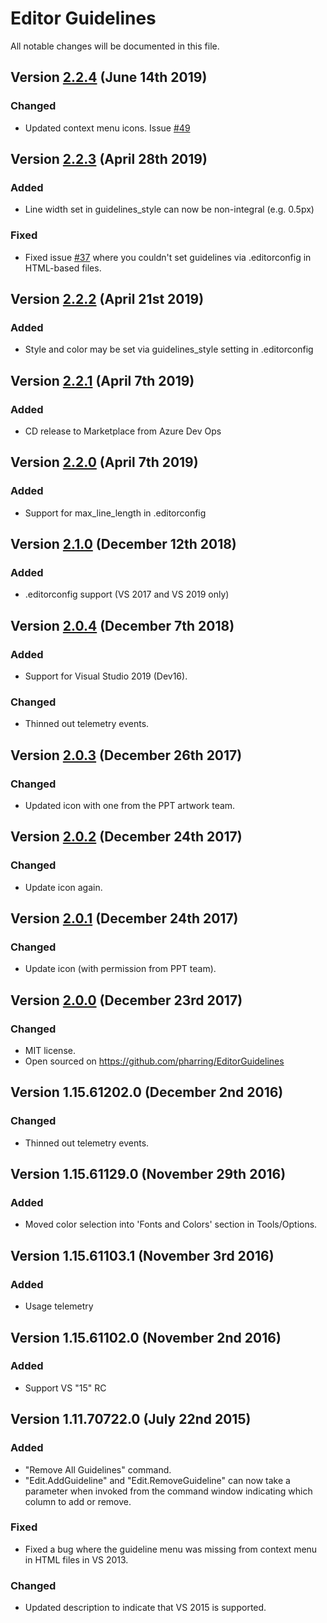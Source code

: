 # Editor Guidelines
All notable changes will be documented in this file.

## Version [2.2.4] (June 14th 2019)
### Changed
- Updated context menu icons. Issue [#49](https://github.com/pharring/EditorGuidelines/issues/49)

## Version [2.2.3] (April 28th 2019)
### Added
- Line width set in guidelines_style can now be non-integral (e.g. 0.5px)

### Fixed
- Fixed issue [#37](https://github.com/pharring/EditorGuidelines/issues/37) where you couldn't set guidelines via .editorconfig in HTML-based files.

## Version [2.2.2] (April 21st 2019)
### Added
- Style and color may be set via guidelines_style setting in .editorconfig

## Version [2.2.1] (April 7th 2019)
### Added
- CD release to Marketplace from Azure Dev Ops

## Version [2.2.0] (April 7th 2019)
### Added
- Support for max_line_length in .editorconfig

## Version [2.1.0] (December 12th 2018)
### Added
- .editorconfig support (VS 2017 and VS 2019 only)

## Version [2.0.4] (December 7th 2018)
### Added
- Support for Visual Studio 2019 (Dev16).

### Changed
- Thinned out telemetry events.

## Version [2.0.3] (December 26th 2017)
### Changed
- Updated icon with one from the PPT artwork team.

## Version [2.0.2] (December 24th 2017)
### Changed
- Update icon again.

## Version [2.0.1] (December 24th 2017)
### Changed
- Update icon (with permission from PPT team).

## Version [2.0.0] (December 23rd 2017)
### Changed
- MIT license.
- Open sourced on https://github.com/pharring/EditorGuidelines

## Version 1.15.61202.0  (December 2nd 2016)
### Changed
- Thinned out telemetry events.

## Version 1.15.61129.0  (November 29th 2016)
### Added
- Moved color selection into 'Fonts and Colors' section in Tools/Options.

## Version 1.15.61103.1  (November 3rd 2016)
### Added
- Usage telemetry

## Version 1.15.61102.0  (November 2nd 2016)
### Added
- Support VS "15" RC

## Version 1.11.70722.0  (July 22nd 2015)
### Added
- "Remove All Guidelines" command.
- "Edit.AddGuideline" and "Edit.RemoveGuideline" can now take a parameter when invoked from the command window indicating which column to add or remove.

### Fixed
- Fixed a bug where the guideline menu was missing from context menu in HTML files in VS 2013.

### Changed
- Updated description to indicate that VS 2015 is supported.

[2.2.4]: https://github.com/pharring/EditorGuidelines/compare/2.2.3..2.2.4
[2.2.3]: https://github.com/pharring/EditorGuidelines/compare/2.2.2..2.2.3
[2.2.2]: https://github.com/pharring/EditorGuidelines/compare/2.2.1..2.2.2
[2.2.1]: https://github.com/pharring/EditorGuidelines/compare/2.2.0..2.2.1
[2.2.0]: https://github.com/pharring/EditorGuidelines/compare/2.1.0..2.2.0
[2.1.0]: https://github.com/pharring/EditorGuidelines/compare/2.0.4..2.1.0
[2.0.4]: https://github.com/pharring/EditorGuidelines/compare/v2.0.3..2.0.4
[2.0.3]: https://github.com/pharring/EditorGuidelines/compare/v2.0.2..v2.0.3
[2.0.2]: https://github.com/pharring/EditorGuidelines/compare/v2.0.1..v2.0.2
[2.0.1]: https://github.com/pharring/EditorGuidelines/compare/v2.0.0..v2.0.1
[2.0.0]: https://github.com/pharring/EditorGuidelines/releases/tag/v2.0.0
